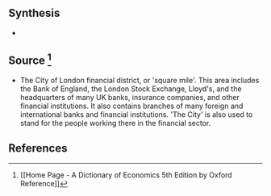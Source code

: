 ## Synthesis
- 
## Source [^1]
- The City of London financial district, or 'square mile'. This area includes the Bank of England, the London Stock Exchange, Lloyd's, and the headquarters of many UK banks, insurance companies, and other financial institutions. It also contains branches of many foreign and international banks and financial institutions. 'The City' is also used to stand for the people working there in the financial sector.
## References

[^1]: [[Home Page - A Dictionary of Economics 5th Edition by Oxford Reference]]